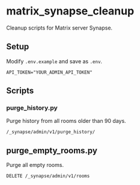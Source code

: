 # matrix_synapse_cleanup
Cleanup scripts for Matrix server Synapse.

## Setup
Modify `.env.example` and save as `.env`.

```
API_TOKEN="YOUR_ADMIN_API_TOKEN"
```

## Scripts

### purge_history.py
Purge history from all rooms older than 90 days.

`/_synapse/admin/v1/purge_history/`

## purge_empty_rooms.py
Purge all empty rooms.

`DELETE /_synapse/admin/v1/rooms`
